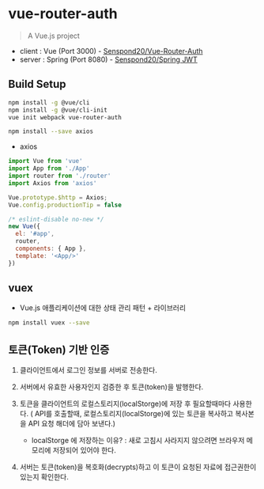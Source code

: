 # vue-router-auth

> A Vue.js project

+ client : Vue (Port 3000) - [Senspond20/Vue-Router-Auth](https://github.com/senspond20/Vue-Router-Auth)
+ server : Spring (Port 8080) - [Senspond20/Spring JWT](https://github.com/senspond20/Spring_JWT)

## Build Setup

```bash
npm install -g @vue/cli
npm install -g @vue/cli-init
vue init webpack vue-router-auth

npm install --save axios
```

+ axios

```js
import Vue from 'vue'
import App from './App'
import router from './router'
import Axios from 'axios'

Vue.prototype.$http = Axios;
Vue.config.productionTip = false

/* eslint-disable no-new */
new Vue({
  el: '#app',
  router,
  components: { App },
  template: '<App/>'
})
```

## **vuex**
+ Vue.js 애플리케이션에 대한 상태 관리 패턴 + 라이브러리

```bash
npm install vuex --save
```

## 토큰(Token) 기반 인증 

1. 클라이언트에서 로그인 정보를 서버로 전송한다.

2. 서버에서 유효한 사용자인지 검증한 후 토큰(token)을 발행한다.

3. 토큰을 클라이언트의 로컬스토리지(localStorge)에 저장 후  필요할때마다 사용한다.
( API를 호출할때, 로컬스토리지(localStorge)에 있는 토큰을 복사하고 복사본을 API 요청 해더에 담아 보낸다.)

    + localStorge 에 저장하는 이유? : 새로 고침시 사라지지 않으려면 브라우저 메모리에 저장되어 있어야 한다.

4. 서버는 토큰(token)을 복호화(decrypts)하고 이 토큰이 요청된 자료에 접근권한이 있는지 확인한다.
